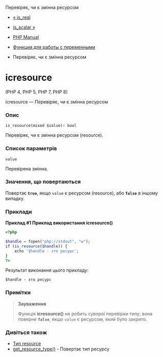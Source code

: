 Перевіряє, чи є змінна ресурсом

-   [« is\_real](function.is-real.html)
    
-   [is\_scalar »](function.is-scalar.html)
    
-   [PHP Manual](index.html)
    
-   [Функции для работы с переменными](ref.var.html)
    
-   Перевіряє, чи є змінна ресурсом
    

# ісresource

(PHP 4, PHP 5, PHP 7, PHP 8)

ісresource — Перевіряє, чи є змінна ресурсом

### Опис

```methodsynopsis
is_resource(mixed $value): bool
```

Перевіряє, чи є змінна ресурсом (resource).

### Список параметрів

`value`

Перевірена змінна.

### Значення, що повертаються

Повертає **`true`**, якщо `value` є ресурсом (resource), або **`false`** в іншому випадку.

### Приклади

**Приклад #1 Приклад використання **ісresource()****

```php
<?php

$handle = fopen("php://stdout", "w");
if (is_resource($handle)) {
    echo '$handle - это ресурс';
}
?>
```

Результат виконання цього прикладу:

```
$handle - это ресурс
```

### Примітки

> **Зауваження**
> 
> Функція **ісresource()** не робить суворої перевірки типу; вона поверне **`false`**, якщо `value` є ресурсом, який було закрито.

### Дивіться також

-   [Тип resource](language.types.resource.html)
-   [get\_resource\_type()](function.get-resource-type.html) - Повертає тип ресурсу